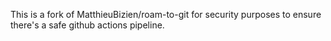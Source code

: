 This is a fork of MatthieuBizien/roam-to-git for security purposes to ensure there's a safe github actions pipeline.
